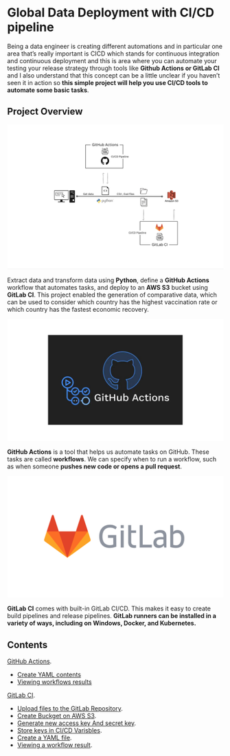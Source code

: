 # Global Data Deployment with CI/CD pipeline

Being a data engineer is creating different automations and in particular one area that’s really important is CICD which stands for continuous integration and continuous deployment and this is area where you can automate your testing your release strategy through tools like **Github Actions or GitLab CI** and I also understand that this concept can be a little unclear if you haven’t seen it in action so **this simple project will help you use CI/CD tools to automate some basic tasks**.

## Project Overview
![0](/images/09.png)

Extract data and transform data using **Python**, define a **GitHub Actions** workflow that automates tasks, and deploy to an **AWS S3** bucket using **GitLab CI**. This project enabled the generation of comparative data, which can be used to consider which country has the highest vaccination rate or which country has the fastest economic recovery.

![0](/images/01.png)

**GitHub Actions** is a tool that helps us automate tasks on GitHub. These tasks are called **workflows**. We can specify when to run a workflow, such as when someone **pushes new code or opens a pull request**.<br>

![0](/images/02.png)

**GitLab CI** comes with built-in GitLab CI/CD. This makes it easy to create build pipelines and release pipelines. **GitLab runners can be installed in a variety of ways, including on Windows, Docker, and Kubernetes.**<br>

## Contents
[GitHub Actions](sections/01-github-actions.md).<br>
- [Create YAML contents](sections/01-github-actions.md#Create-YAML-contents)<br>
- [Viewing workflows results](sections/01-github-actions.md#Viewing-workflows-results)<br>

[GitLab CI](sections/02-gitlab-ci.md#).<br>
- [Upload files to the GitLab Repository](sections/02-gitlab-ci.md#).<br>
- [Create Buckget on AWS S3](sections/02-gitlab-ci.md#Create-Buckget-on-AWS-S3).<br> 
- [Generate new access key And secret key](sections/02-gitlab-ci.md#Generate-new-access-key-And-secret-key).<br> 
- [Store keys in CI/CD Varisbles](sections/02-gitlab-ci.md#Store-keys-in-CI/CD-Varisbles).<br> 
- [Create a YAML file](sections/02-gitlab-ci.md#Create-a-YAML-file).<br> 
- [Viewing a workflow result](sections/02-gitlab-ci.md#Viewing-a-job-result).<br> 
